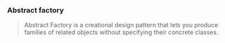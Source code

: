 ### Abstract factory
> Abstract Factory is a creational design pattern that lets you produce families of related objects without specifying their concrete classes.